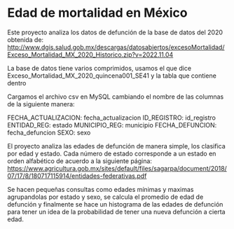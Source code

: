 # Edad de mortalidad en México
Este proyecto analiza los datos de defunción de la base de datos del 2020 obtenida de:
http://www.dgis.salud.gob.mx/descargas/datosabiertos/excesoMortalidad/Exceso_Mortalidad_MX_2020_Historico.zip?v=2022.11.04

La base de datos tiene varios comprimidos, usamos el que dice Exceso_Mortalidad_MX_2020_quincena001_SE41 y la tabla que contiene dentro

Cargamos el archivo csv en MySQL cambiando el nombre de las columnas de la siguiente manera:

FECHA_ACTUALIZACION: fecha_actualizacion
ID_REGISTRO: id_registro
ENTIDAD_REG: estado
MUNICIPIO_REG: municipio
FECHA_DEFUNCION: fecha_defuncion
SEXO: sexo

El proyecto analiza las edades de defunción de manera simple, los clasifica por edad y estado. 
Cada número de estado corresponde a un estado en orden alfabético de acuerdo a la siguiente página:
https://www.agricultura.gob.mx/sites/default/files/sagarpa/document/2018/07/17/8/180717115914/entidades-federativas.pdf

Se hacen pequeñas consultas como edades mínimas y maximas agrupandolas por estado y sexo, se calcula el promedio de edad de defunción y
finalmente se hace un histograma de las edades de defunción para tener un idea de la probabilidad de tener una nueva defunción a cierta edad.
